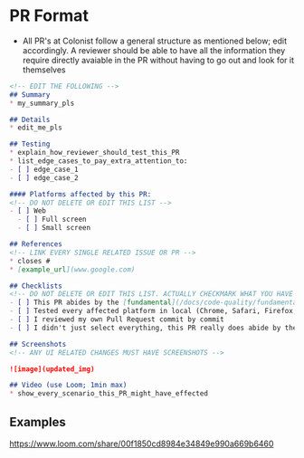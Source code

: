 # PR Format
- All PR's at Colonist follow a general structure as mentioned below; edit accordingly. A reviewer should be able to have all the information they require directly avaiable in the PR without having to go out and look for it themselves

```md
<!-- EDIT THE FOLLOWING -->
## Summary
* my_summary_pls

## Details
* edit_me_pls

## Testing
* explain_how_reviewer_should_test_this_PR
* list_edge_cases_to_pay_extra_attention_to:
- [ ] edge_case_1
- [ ] edge_case_2

#### Platforms affected by this PR:  
<!-- DO NOT DELETE OR EDIT THIS LIST -->
- [ ] Web
  - [ ] Full screen
  - [ ] Small screen

## References
<!-- LINK EVERY SINGLE RELATED ISSUE OR PR -->
* closes #
* [example_url](www.google.com)

## Checklists
<!-- DO NOT DELETE OR EDIT THIS LIST. ACTUALLY CHECKMARK WHAT YOU HAVE DONE -->
- [ ] This PR abides by the [fundamental](/docs/code-quality/fundamentals.md) and [intermediate](/docs/code-quality/intermediate.md) practices & [Coding Rules](/docs/code-quality/coding-rules.md)
- [ ] Tested every affected platform in local (Chrome, Safari, Firefox, Mobile)
- [ ] I reviewed my own Pull Request commit by commit
- [ ] I didn't just select everything, this PR really does abide by these ^

## Screenshots
<!-- ANY UI RELATED CHANGES MUST HAVE SCREENSHOTS -->

![image](updated_img)

## Video (use Loom; 1min max)
* show_every_scenario_this_PR_might_have_effected
```

## Examples
https://www.loom.com/share/00f1850cd8984e34849e990a669b6460